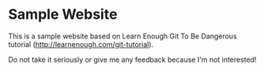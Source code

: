 # Sample Website

This is a sample website based on Learn Enough Git To Be Dangerous tutorial (http://learnenough.com/git-tutorial).

Do not take it seriously or give me any feedback because I'm not interested!


